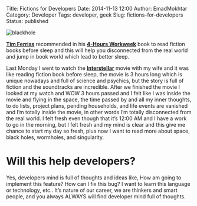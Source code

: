 Title: Fictions for Developers
Date: 2014-11-13 12:00
Author: EmadMokhtar
Category: Developer
Tags: developer, geek
Slug: fictions-for-developers
Status: published

![blackhole]({static}/images/blackhole.jpg)

**[Tim Ferriss](http://www.timothyferriss.com/)** recommended in his
**[4-Hours
Workweek](http://www.amazon.com/4-Hour-Work-Week-Escape-Anywhere-ebook/dp/B002WE46UW/ref=sr_1_1?ie=UTF8&qid=1415863625&sr=8-1)**
book to read fiction books before sleep and this will help you
disconnected from the real world and jump in book world which lead to
better sleep.

Last Monday I went to watch the
**[Interstellar](https://www.google.com/url?sa=t&rct=j&q=&esrc=s&source=web&cd=4&cad=rja&uact=8&ved=0CCgQFjAD&url=http%3A%2F%2Fwww.imdb.com%2Ftitle%2Ftt0816692%2F&ei=u11kVPXNFIuV7AbVy4DoDw&usg=AFQjCNEwQcJ-old_Ha_400cEjFgIpjPT5g&sig2=fksmaVPQ1mq71ghUjTkRSQ&bvm=bv.79189006,d.ZGU)**
movie with my wife and it was like reading fiction book before sleep,
the movie is 3 hours long which is unique nowadays and full of science
and psychics, but the story is full of fiction and the soundtracks are
incredible. After we finished the movie I looked at my watch and WOW 3
hours passed and I felt like I was inside the movie and flying in the
space, the time passed by and all my inner thoughts, to do lists,
project plans, pending households, and life events are vanished and I’m
totally inside the movie, in other words I’m totally disconnected from
the real world. I felt fresh even though that it’s 12:00 AM and I have a
work to go in the morning, but I felt fresh and my mind is clear and
this give me chance to start my day so fresh, plus now I want to read
more about space, black holes, wormholes, and singularity.

# Will this help developers?

Yes, developers mind is full of thoughts and ideas like, How am going to
implement this feature? How can I fix this bug? I want to learn this
language or technology, etc.. It’s nature of our career, we are thinkers
and smart people, and you always ALWAYS will find developer mind full of
thoughts.
